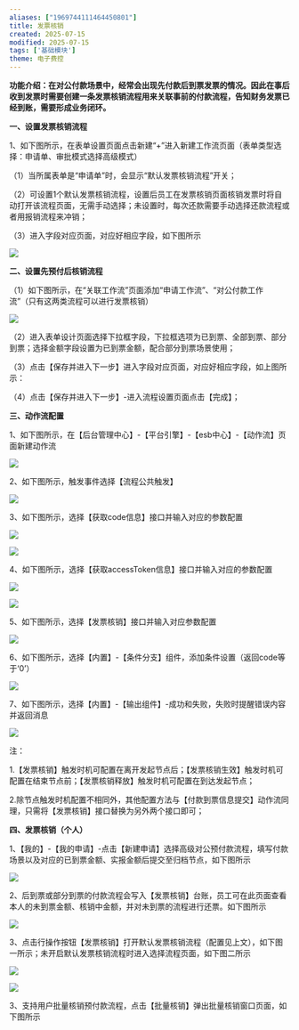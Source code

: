 ```yaml
---
aliases: ["1969744111464450801"]
title: 发票核销
created: 2025-07-15
modified: 2025-07-15
tags: ['基础模块']
theme: 电子费控
---
```


**功能介绍：在对公付款场景中，经常会出现先付款后到票发票的情况。因此在事后收到发票时需要创建一条发票核销流程用来关联事前的付款流程，告知财务发票已经到账，需要形成业务闭环。**

**一、设置发票核销流程**

1、如下图所示，在表单设置页面点击新建“+”进入新建工作流页面（表单类型选择：申请单、审批模式选择高级模式）

（1）当所属表单是“申请单”时，会显示“默认发票核销流程”开关；

（2）可设置1个默认发票核销流程，设置后员工在发票核销页面核销发票时将自动打开该流程页面，无需手动选择；未设置时，每次还款需要手动选择还款流程或者用报销流程来冲销；

（3）进入字段对应页面，对应好相应字段，如下图所示

![](https://myhelpdoc.oss-cn-heyuan.aliyuncs.com/mdimages/851a8bfb7d7a2041c668abd341474707.jpg)

**二、设置先预付后核销流程**

（1）如下图所示，在“关联工作流”页面添加“申请工作流”、“对公付款工作流”（只有这两类流程可以进行发票核销）

![](https://myhelpdoc.oss-cn-heyuan.aliyuncs.com/mdimages/bc9ab52ab4219c92a74408846ccd5d3c.jpg)

（2）进入表单设计页面选择下拉框字段，下拉框选项为已到票、全部到票、部分到票；选择金额字段设置为已到票金额，配合部分到票场景使用；

（3）点击【保存并进入下一步】进入字段对应页面，对应好相应字段，如上图所示：

（4）点击【保存并进入下一步】-进入流程设置页面点击【完成】；

**三、动作流配置**

1、如下图所示，在【后台管理中心】-【平台引擎】-【esb中心】-【动作流】页面新建动作流

![](https://myhelpdoc.oss-cn-heyuan.aliyuncs.com/mdimages/468286c7e48a0b8c525473833baea6cb.jpg)

2、如下图所示，触发事件选择【流程公共触发】

**![](https://myhelpdoc.oss-cn-heyuan.aliyuncs.com/mdimages/dc433fd6f2861607517cddb46a3d2ab7.jpg)**

3、如下图所示，选择【获取code信息】接口并输入对应的参数配置

**![](https://myhelpdoc.oss-cn-heyuan.aliyuncs.com/mdimages/86b9f789babd72d44841b15462326d28.jpg)**

**![](https://myhelpdoc.oss-cn-heyuan.aliyuncs.com/mdimages/e1fb541ff5b363c37fdd1f0915a8c960.jpg)**

4、如下图所示，选择【获取accessToken信息】接口并输入对应的参数配置

![](https://myhelpdoc.oss-cn-heyuan.aliyuncs.com/mdimages/03677059a676f8477305fd316ee23cbe.jpg)

![](https://myhelpdoc.oss-cn-heyuan.aliyuncs.com/mdimages/3621a2c4d711ae2b621d59cb7b56bd9b.jpg)

5、如下图所示，选择【发票核销】接口并输入对应参数配置

![](https://myhelpdoc.oss-cn-heyuan.aliyuncs.com/mdimages/0e5828199aa8a8c287cc0e644b8b03f1.jpg)

6、如下图所示，选择【内置】-【条件分支】组件，添加条件设置（返回code等于‘0’）

**![](https://myhelpdoc.oss-cn-heyuan.aliyuncs.com/mdimages/2c4f80c12d9b0be803b5b208e574e0a0.jpg)**

7、如下图所示，选择【内置】-【输出组件】-成功和失败，失败时提醒错误内容并返回消息

**![](https://myhelpdoc.oss-cn-heyuan.aliyuncs.com/mdimages/509e244d514f25ecef3c647d10a2eada.jpg)**

注：

1.【发票核销】触发时机可配置在离开发起节点后；【发票核销生效】触发时机可配置在结束节点前；【发票核销释放】触发时机可配置在到达发起节点；

2.除节点触发时机配置不相同外，其他配置方法与【付款到票信息提交】动作流同理，只需将【发票核销】接口替换为另外两个接口即可；

**四、发票核销（个人）**

1、【我的】-【我的申请】-点击【新建申请】选择高级对公预付款流程，填写付款场景以及对应的已到票金额、实报金额后提交至归档节点，如下图所示

![](https://myhelpdoc.oss-cn-heyuan.aliyuncs.com/mdimages/7990db50531c7c8cd64709d24ddb6754.jpg)

2、后到票或部分到票的付款流程会写入【发票核销】台账，员工可在此页面查看本人的未到票金额、核销中金额，并对未到票的流程进行还票。如下图所示

![](https://myhelpdoc.oss-cn-heyuan.aliyuncs.com/mdimages/b93605e3c0180aab0c6eb763ff5ac4c5.jpg)

3、点击行操作按钮【发票核销】打开默认发票核销流程（配置见上文），如下图一所示；未开启默认发票核销流程时进入选择流程页面，如下图二所示

![](https://myhelpdoc.oss-cn-heyuan.aliyuncs.com/mdimages/48b77e5e23b1bf16cebe6c68c4b3917d.jpg)

![](https://myhelpdoc.oss-cn-heyuan.aliyuncs.com/mdimages/86118e3aabdb1d919714ab2b2d2d1b6b.jpg)

3、支持用户批量核销预付款流程，点击【批量核销】弹出批量核销窗口页面，如下图所示

